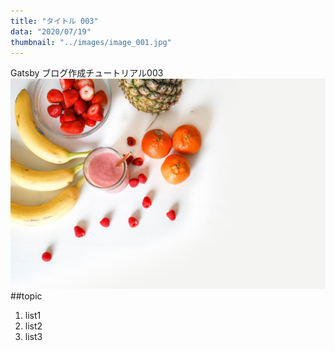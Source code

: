 ```yaml
---
title: "タイトル 003"
data: "2020/07/19"
thumbnail: "../images/image_001.jpg"
---
```


Gatsby ブログ作成チュートリアル003
![Sample](../images/image_003.jpg)
##topic

1. list1
2. list2
3. list3
